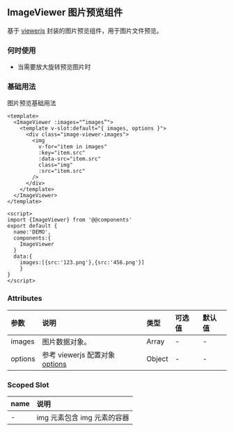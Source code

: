## ImageViewer 图片预览组件

基于 [viewerjs](https://github.com/fengyuanchen/viewerjs) 封装的图片预览组件，用于图片文件预览。

### 何时使用

- 当需要放大旋转预览图片时

### 基础用法

图片预览基础用法

```vue
<template>
  <ImageViewer :images="“images”">
    <template v-slot:default="{ images, options }">
      <div class="image-viewer-images">
        <img
          v-for="item in images"
          :key="item.src"
          :data-src="item.src"
          class="img"
          :src="item.src"
        />
      </div>
    </template>
  </ImageViewer>
</template>

<script>
import {ImageViewer} from '@@components'
export default {
  name:'DEMO',
  components:{
    ImageViewer
  }
  data:{
  	images:[{src:'123.png'},{src:'456.png'}]
	}
}
</script>
```

### Attributes

| 参数    | 说明                                                                               | 类型   | 可选值 | 默认值 |
| :------ | :--------------------------------------------------------------------------------- | :----- | :----- | :----- |
| images  | 图片数据对象。                                                                     | Array  | -      | -      |
| options | 参考 viewerjs 配置对象 [options](https://github.com/fengyuanchen/viewerjs#options) | Object | -      | -      |

### Scoped Slot

| name | 说明                        |
| :--- | :-------------------------- |
| -    | img 元素包含 img 元素的容器 |
